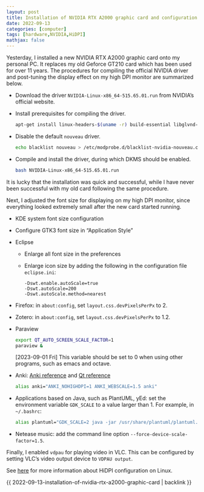 ```yaml
---
layout: post
title: Installation of NVIDIA RTX A2000 graphic card and configuration for HiDPI
date: 2022-09-13
categories: [computer]
tags: [hardware,NVIDIA,HiDPI]
mathjax: false
---
```


Yesterday, I installed a new NVIDIA RTX A2000 graphic card onto my personal PC. It replaces my old Geforce GT210 card which has been used for over 11 years. The procedures for compiling the official NVIDIA driver and post-tuning the display effect on my high DPI monitor are summarized below.

-   Download the driver `NVIDIA-Linux-x86_64-515.65.01.run` from NVIDIA&rsquo;s official website.
-   Install prerequisites for compiling the driver.
    
    ```bash
    apt-get install linux-headers-$(uname -r) build-essential libglvnd-dev pkg-config
    ```
-   Disable the default `nouveau` driver.
    
    ```bash
    echo blacklist nouveau > /etc/modprobe.d/blacklist-nvidia-nouveau.conf
    ```
-   Compile and install the driver, during which DKMS should be enabled.
    
    ```bash
    bash NVIDIA-Linux-x86_64-515.65.01.run
    ```

It is lucky that the installation was quick and successful, while I have never been successful with my old card following the same procedure.

Next, I adjusted the font size for displaying on my high DPI monitor, since everything looked extremely small after the new card started running.

-   KDE system font size configuration
-   Configure GTK3 font size in &ldquo;Application Style&rdquo;
-   Eclipse
    -   Enlarge all font size in the preferences
    -   Enlarge icon size by adding the following in the configuration file `eclipse.ini`:
        
        ```text
        -Dswt.enable.autoScale=true
        -Dswt.autoScale=200
        -Dswt.autoScale.method=nearest
        ```
-   Firefox: in `about:config`, set `layout.css.devPixelsPerPx` to 2.

-   Zotero: in `about:config`, set `layout.css.devPixelsPerPx` to 1.2.
-   Paraview
    
    ```bash
    export QT_AUTO_SCREEN_SCALE_FACTOR=1
    paraview &
    ```
    
    <span class="timestamp-wrapper"><span class="timestamp">[2023-09-01 Fri] </span></span> This variable should be set to 0 when using other programs, such as emacs and octave.
-   Anki: [Anki reference](https://docs.ankiweb.net/platform/windows/text-size.html) and [Qt reference](https://doc.qt.io/qt-5/highdpi.html)
    
    ```bash
    alias anki="ANKI_NOHIGHDPI=1 ANKI_WEBSCALE=1.5 anki"
    ```
-   Applications based on Java, such as PlantUML, yEd: set the environment variable `GDK_SCALE` to a value larger than 1. For example, in `~/.bashrc`:
    
    ```bash
    alias plantuml="GDK_SCALE=2 java -jar /usr/share/plantuml/plantuml.jar -gui -tsvg"
    ```
-   Netease music: add the command line option `--force-device-scale-factor=1.5`.

Finally, I enabled `vdpau` for playing video in VLC. This can be configured by setting VLC&rsquo;s video output device to `VDPAU output`.

See [here](https://wiki.archlinux.org/title/HiDPI) for more information about HiDPI configuration on Linux.

{{ 2022-09-13-installation-of-nvidia-rtx-a2000-graphic-card | backlink }}
